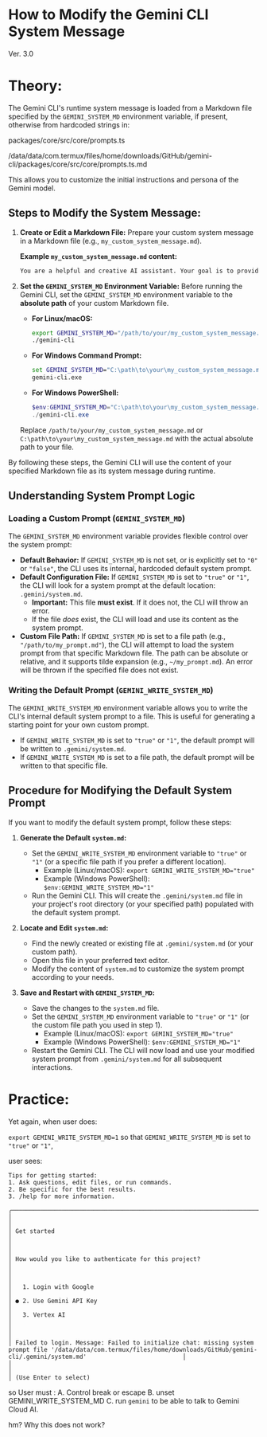 # How to Modify the Gemini CLI System Message
Ver. 3.0

# Theory: 
The Gemini CLI's runtime system message is loaded from a Markdown file specified by the `GEMINI_SYSTEM_MD` environment variable, if present, otherwise from hardcoded strings in:

packages/core/src/core/prompts.ts

/data/data/com.termux/files/home/downloads/GitHub/gemini-cli/packages/core/src/core/prompts.ts.md

 
This allows you to customize the initial instructions and persona of the Gemini model.

## Steps to Modify the System Message:

1.  **Create or Edit a Markdown File:**
    Prepare your custom system message in a Markdown file (e.g., `my_custom_system_message.md`).

    **Example `my_custom_system_message.md` content:**
    ```markdown
    You are a helpful and creative AI assistant. Your goal is to provide concise and accurate answers.
    ```

2.  **Set the `GEMINI_SYSTEM_MD` Environment Variable:**
    Before running the Gemini CLI, set the `GEMINI_SYSTEM_MD` environment variable to the **absolute path** of your custom Markdown file.

    *   **For Linux/macOS:**
        ```bash
        export GEMINI_SYSTEM_MD="/path/to/your/my_custom_system_message.md"
        ./gemini-cli
        ```

    *   **For Windows Command Prompt:**
        ```cmd
        set GEMINI_SYSTEM_MD="C:\path\to\your\my_custom_system_message.md"
        gemini-cli.exe
        ```

    *   **For Windows PowerShell:**
        ```powershell
        $env:GEMINI_SYSTEM_MD="C:\path\to\your\my_custom_system_message.md"
        ./gemini-cli.exe
        ```

    Replace `/path/to/your/my_custom_system_message.md` or `C:\path\to\your\my_custom_system_message.md` with the actual absolute path to your file.

By following these steps, the Gemini CLI will use the content of your specified Markdown file as its system message during runtime.

## Understanding System Prompt Logic

### Loading a Custom Prompt (`GEMINI_SYSTEM_MD`)

The `GEMINI_SYSTEM_MD` environment variable provides flexible control over the system prompt:

*   **Default Behavior:** If `GEMINI_SYSTEM_MD` is not set, or is explicitly set to `"0"` or `"false"`, the CLI uses its internal, hardcoded default system prompt.
*   **Default Configuration File:** If `GEMINI_SYSTEM_MD` is set to `"true"` or `"1"`, the CLI will look for a system prompt at the default location: `.gemini/system.md`.
    *   **Important:** This file **must exist**. If it does not, the CLI will throw an error.
    *   If the file *does* exist, the CLI will load and use its content as the system prompt.
*   **Custom File Path:** If `GEMINI_SYSTEM_MD` is set to a file path (e.g., `"/path/to/my_prompt.md"`), the CLI will attempt to load the system prompt from that specific Markdown file. The path can be absolute or relative, and it supports tilde expansion (e.g., `~/my_prompt.md`). An error will be thrown if the specified file does not exist.

### Writing the Default Prompt (`GEMINI_WRITE_SYSTEM_MD`)

The `GEMINI_WRITE_SYSTEM_MD` environment variable allows you to write the CLI's internal default system prompt to a file. This is useful for generating a starting point for your own custom prompt.

*   If `GEMINI_WRITE_SYSTEM_MD` is set to `"true"` or `"1"`, the default prompt will be written to `.gemini/system.md`.
*   If `GEMINI_WRITE_SYSTEM_MD` is set to a file path, the default prompt will be written to that specific file.

## Procedure for Modifying the Default System Prompt

If you want to modify the default system prompt, follow these steps:

1.  **Generate the Default `system.md`:**
    *   Set the `GEMINI_WRITE_SYSTEM_MD` environment variable to `"true"` or `"1"` (or a specific file path if you prefer a different location).
        *   Example (Linux/macOS): `export GEMINI_WRITE_SYSTEM_MD="true"`
        *   Example (Windows PowerShell): `$env:GEMINI_WRITE_SYSTEM_MD="1"`
    *   Run the Gemini CLI. This will create the `.gemini/system.md` file in your project's root directory (or your specified path) populated with the default system prompt.

2.  **Locate and Edit `system.md`:**
    *   Find the newly created or existing file at `.gemini/system.md` (or your custom path).
    *   Open this file in your preferred text editor.
    *   Modify the content of `system.md` to customize the system prompt according to your needs.

3.  **Save and Restart with `GEMINI_SYSTEM_MD`:**
    *   Save the changes to the `system.md` file.
    *   Set the `GEMINI_SYSTEM_MD` environment variable to `"true"` or `"1"` (or the custom file path you used in step 1).
        *   Example (Linux/macOS): `export GEMINI_SYSTEM_MD="true"`
        *   Example (Windows PowerShell): `$env:GEMINI_SYSTEM_MD="1"`
    *   Restart the Gemini CLI. The CLI will now load and use your modified system prompt from `.gemini/system.md` for all subsequent interactions.



# Practice: 

Yet again, when user does:


`export GEMINI_WRITE_SYSTEM_MD=1` so that `GEMINI_WRITE_SYSTEM_MD` is set to `"true"` or `"1"`,

 
user sees: 
```
Tips for getting started:
1. Ask questions, edit files, or run commands.
2. Be specific for the best results.
3. /help for more information.

╭────────────────────────────────────────────────────────────────────────────────────────────────────────────────────────────────────────────────────────────────────────────────────────────╮
│                                                                                                                                                                                            │
│ Get started                                                                                                                                                                                │
│                                                                                                                                                                                            │
│ How would you like to authenticate for this project?                                                                                                                                       │
│                                                                                                                                                                                            │
│   1. Login with Google                                                                                                                                                                     │
│ ● 2. Use Gemini API Key                                                                                                                                                                    │
│   3. Vertex AI                                                                                                                                                                             │
│                                                                                                                                                                                            │
│ Failed to login. Message: Failed to initialize chat: missing system prompt file '/data/data/com.termux/files/home/downloads/GitHub/gemini-cli/.gemini/system.md'                           │
│                                                                                                                                                                                            │
│ (Use Enter to select)                                                 
```

so User must :
A. Control break or escape
B. unset GEMINI_WRITE_SYSTEM_MD
C. run `gemini` to be able to talk to Gemini Cloud AI. 

hm? Why this does not work?  
